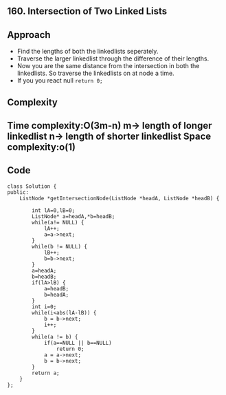 **160. Intersection of Two Linked Lists**
------------------------------------------------------

**Approach**
------------------
- Find the lengths of both the linkedlists seperately.
- Traverse the larger linkedlist through the difference of their lengths.
- Now you are the same distance from the intersection in both the linkedlists. So traverse the linkedlists on at node a time.
- If you you react null ```return 0;```

**Complexity**
-------------------
Time complexity:O(3m-n)
 m-> length of longer linkedlist
 n-> length of shorter linkedlist
Space complexity:o(1)
----------------------------

**Code**
-------------------
```
class Solution {
public:
    ListNode *getIntersectionNode(ListNode *headA, ListNode *headB) {
        
        int lA=0,lB=0;
        ListNode* a=headA,*b=headB;
        while(a!= NULL) {
            lA++;
            a=a->next;
        }
        while(b != NULL) {
            lB++;
            b=b->next;
        }
        a=headA;
        b=headB;
        if(lA>lB) {
            a=headB;
            b=headA;
        }
        int i=0;
        while(i<abs(lA-lB)) {
            b = b->next;
            i++;
        }
        while(a != b) {
            if(a==NULL || b==NULL)
                return 0;
            a = a->next;
            b = b->next;
        }
        return a;
    }
};
```